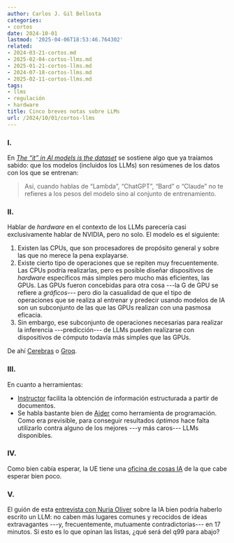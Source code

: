 ```yaml
---
author: Carlos J. Gil Bellosta
categories:
- cortos
date: 2024-10-01
lastmod: '2025-04-06T18:53:46.764302'
related:
- 2024-03-21-cortos.md
- 2025-02-04-cortos-llms.md
- 2025-01-21-cortos-llms.md
- 2024-07-18-cortos-llms.md
- 2025-02-11-cortos-llms.md
tags:
- llms
- regulación
- hardware
title: Cinco breves notas sobre LLMs
url: /2024/10/01/cortos-llms
---
```


### I.

En _[The “it” in AI models is the dataset](https://nonint.com/2023/06/10/the-it-in-ai-models-is-the-dataset/)_ se sostiene algo que ya traíamos sabido: que los modelos (incluidos los LLMs) son resúmenes de los datos con los que se entrenan:

> Así, cuando hablas de “Lambda”, “ChatGPT”, “Bard” o “Claude” no te refieres a los pesos del modelo sino al conjunto de entrenamiento.

### II.

Hablar de _hardware_ en el contexto de los LLMs parecería casi exclusivamente hablar de NVIDIA, pero no solo. El modelo es el siguiente:

1. Existen las CPUs, que son procesadores de propósito general y sobre las que no merece la pena explayarse.
2. Existe cierto tipo de operaciones que se repiten muy frecuentemente. Las CPUs podría realizarlas, pero es posible diseñar dispositivos de _hardware_ específicos más simples pero mucho más eficientes, las GPUs. Las GPUs fueron concebidas para otra cosa ---la G de GPU se refiere a _gráficos_--- pero dio la casualidad de que el tipo de operaciones que se realiza al entrenar y predecir usando modelos de IA son un subconjunto de las que las GPUs realizan con una pasmosa eficacia.
3. Sin embargo, ese subconjunto de operaciones necesarias para realizar la inferencia ---predicción--- de LLMs pueden realizarse con dispositivos de cómputo todavía más simples que las GPUs.

De ahí [Cerebras](https://cerebras.ai/blog/introducing-cerebras-inference-ai-at-instant-speed) o [Groq](https://groq.com/).


### III.

En cuanto a herramientas:

- [Instructor](https://github.com/jxnl/instructor) facilita la obtención de información estructurada a partir de documentos.
- Se habla bastante bien de [Aider](https://aider.chat/) como herramienta de programación. Como era previsible, para conseguir resultados _óptimos_ hace falta utilizarlo contra alguno de los mejores ---y más caros--- LLMs disponibles.


### IV.

Como bien cabía esperar, la UE tiene una [oficina de cosas IA](https://digital-strategy.ec.europa.eu/en/policies/ai-office) de la que cabe esperar bien poco.


### V.

El guión de esta
[entrevista con Nuria Oliver](https://elpais.com/proyecto-tendencias/2024-07-17/video-nuria-oliver-ingeniera-debemos-combatir-la-cultura-tremendamente-misogina-y-sexista-del-sector-tecnologico.html)
sobre la IA bien podría haberlo escrito un LLM: no caben más lugares comunes y recocidos de ideas extravagantes ---y, frecuentemente, mutuamente contradictorias--- en 17 minutos. Si esto es lo que opinan las listas, ¿qué será del q99 para abajo?